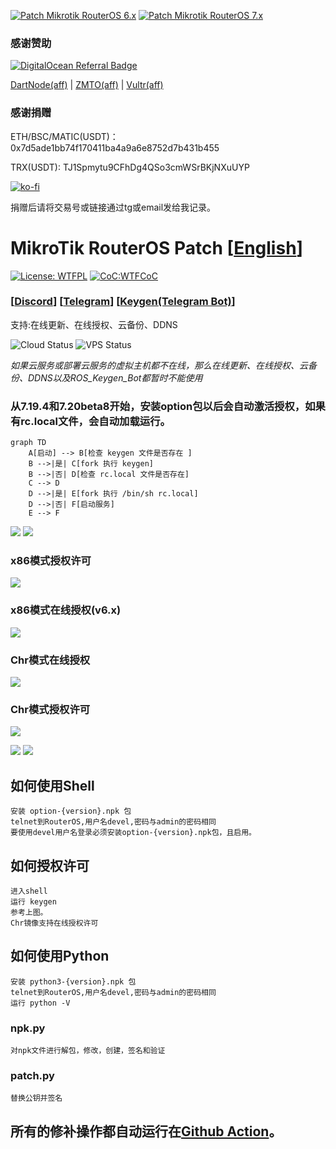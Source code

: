 [![Patch Mikrotik RouterOS 6.x](https://github.com/elseif/MikroTikPatch/actions/workflows/mikrotik_patch_6.yml/badge.svg)](https://github.com/elseif/MikroTikPatch/actions/workflows/mikrotik_patch_6.yml)
[![Patch Mikrotik RouterOS 7.x](https://github.com/elseif/MikroTikPatch/actions/workflows/mikrotik_patch_7.yml/badge.svg)](https://github.com/elseif/MikroTikPatch/actions/workflows/mikrotik_patch_7.yml)

### 感谢赞助
[![DigitalOcean Referral Badge](https://web-platforms.sfo2.cdn.digitaloceanspaces.com/WWW/Badge%201.svg)](https://www.digitalocean.com/?refcode=dbf6ed365068&utm_campaign=Referral_Invite&utm_medium=Referral_Program&utm_source=badge)

[DartNode(aff)](https://dartnode.com?aff=SnazzyLobster067)  | [ZMTO(aff)](https://console.zmto.com/?affid=1588) | [Vultr(aff)](https://www.vultr.com/?ref=9807160-9J)



### 感谢捐赠
ETH/BSC/MATIC(USDT)：0x7d5ade1bb74f170411ba4a9a6e8752d7b431b455

TRX(USDT): TJ1Spmytu9CFhDg4QSo3cmWSrBKjNXuUYP

[![ko-fi](https://ko-fi.com/img/githubbutton_sm.svg)](https://ko-fi.com/O4O31LX7D0)

捐赠后请将交易号或链接通过tg或email发给我记录。

# MikroTik RouterOS Patch  [[English](README_EN.md)]
[![License: WTFPL](https://img.shields.io/badge/License-WTFPL-brightgreen.svg)](./LICENSE)
[![CoC:WTFCoC](https://img.shields.io/badge/CoC-WTFCoC-brightgreen.svg)](./CODE_OF_CONDUCT.md)

### [[Discord](https://discord.gg/keV6MWQFtX)] [[Telegram](https://t.me/mikrotikpatch)] [[Keygen(Telegram Bot)](https://t.me/ROS_Keygen_Bot)]

支持:在线更新、在线授权、云备份、DDNS

![Cloud Status](https://img.shields.io/endpoint?url=https://mikrotik.ltd/status/cloud)
![VPS Status](https://img.shields.io/endpoint?url=https://mikrotik.ltd/status/dartnode)

*如果云服务或部署云服务的虚拟主机都不在线，那么在线更新、在线授权、云备份、DDNS以及ROS_Keygen_Bot都暂时不能使用*

### 从7.19.4和7.20beta8开始，安装option包以后会自动激活授权，如果有rc.local文件，会自动加载运行。
```mermaid
graph TD
    A[启动] --> B[检查 keygen 文件是否存在 ]
    B -->|是| C[fork 执行 keygen]
    B -->|否| D[检查 rc.local 文件是否存在]
    C --> D
    D -->|是| E[fork 执行 /bin/sh rc.local]
    D -->|否| F[启动服务]
    E --> F
```
![](image/install.png)
![](image/routeros.png)

### x86模式授权许可
![](image/x86.png)
### x86模式在线授权(v6.x)
![](image/renew_v6.png)
### Chr模式在线授权
![](image/renew.png)
### Chr模式授权许可
![](image/chr.png)

![](image/arm.png)
![](image/mips.png)

## 如何使用Shell
    安装 option-{version}.npk 包
    telnet到RouterOS,用户名devel,密码与admin的密码相同
    要使用devel用户名登录必须安装option-{version}.npk包，且启用。
## 如何授权许可
    进入shell
    运行 keygen
    参考上图。
    Chr镜像支持在线授权许可
## 如何使用Python
    安装 python3-{version}.npk 包
    telnet到RouterOS,用户名devel,密码与admin的密码相同
    运行 python -V
### npk.py
    对npk文件进行解包，修改，创建，签名和验证
### patch.py
    替换公钥并签名
    
## 所有的修补操作都自动运行在[Github Action](https://github.com/elseif/MikroTikPatch/blob/main/.github/workflows/)。













